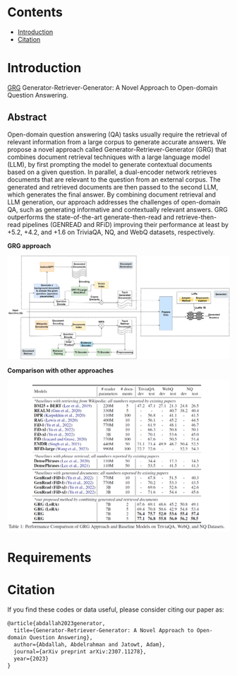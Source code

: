 <a id="contents"></a>
# Contents
<!-- MarkdownTOC -->
<!--
- [Requirements](#Requirements)
- [Downloading Data and Checkpoints](#downloading-data-and-checkpoints)
- [Usage](#usage)
- [Training](#training)-->
- [Introduction](#Introduction)
- [Citation](#Citation)
<!-- /MarkdownTOC -->

# Introduction
[GRG](https://arxiv.org/abs/2307.11278) Generator-Retriever-Generator: A Novel Approach to Open-domain Question Answering. 

## Abstract
Open-domain question answering (QA) tasks usually require the retrieval of relevant information from a large corpus to generate accurate answers. We propose a novel approach called Generator-Retriever-Generator (GRG) that combines document retrieval techniques with a large language model (LLM), by first prompting the model to generate contextual documents based on a given question. In parallel, a dual-encoder network retrieves documents that are relevant to the question from an external corpus. The generated and retrieved documents are then passed to the second LLM, which generates the final answer. By combining document retrieval and LLM generation, our approach addresses the challenges of open-domain QA, such as generating informative and contextually relevant answers. GRG outperforms the state-of-the-art generate-then-read and retrieve-then-read pipelines (GENREAD and RFiD) improving their performance at least by +5.2, +4.2, and +1.6 on TriviaQA, NQ, and WebQ datasets, respectively.

**GRG approach**
<p align="center">
  <img src="images/GRG.png">
</p>

**Comparison with other approaches**
<p align="center">
  <img src="images/result.png">
</p>
<a id="Requirements"></a>

# Requirements

<a id="Citation"></a>
# Citation

If you find these codes or data useful, please consider citing our paper as:

```
@article{abdallah2023generator,
  title={Generator-Retriever-Generator: A Novel Approach to Open-domain Question Answering},
  author={Abdallah, Abdelrahman and Jatowt, Adam},
  journal={arXiv preprint arXiv:2307.11278},
  year={2023}
}
```

